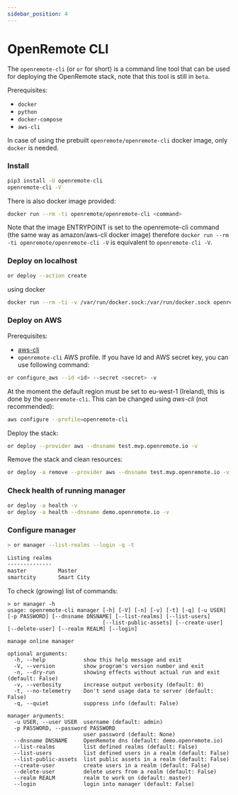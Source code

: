 ```yaml
---
sidebar_position: 4
---
```


# OpenRemote CLI

The ```openremote-cli``` (or ```or``` for short) is a command line tool that can be used for deploying the OpenRemote stack, note that this tool is still in `beta`.

Prerequisites: 

- `docker`
- `python`
- `docker-compose`
- `aws-cli`

In case of using the prebuilt `openremote/openremote-cli` docker image, only `docker` is needed.  

### Install
```bash
pip3 install -U openremote-cli
openremote-cli -V
```

There is also docker image provided:

```bash
docker run --rm -ti openremote/openremote-cli <command>
```

Note that the image ENTRYPOINT is set to the openremote-cli command (the same way as amazon/aws-cli docker image) therefore ```docker run --rm -ti openremote/openremote-cli -V``` is equivalent to ```openremote-cli -V```.

### Deploy on localhost

```bash
or deploy --action create
```
using docker
```bash
docker run --rm -ti -v /var/run/docker.sock:/var/run/docker.sock openremote/openremote-cli deploy
```
### Deploy on AWS

Prerequisites:

  - [aws-cli](https://docs.aws.amazon.com/cli/latest/userguide/install-cliv2.html)
  - `openremote-cli` AWS profile. If you have Id and AWS secret key, you can use following command:
  ```bash
  or configure_aws --id <id> --secret <secret> -v
  ```
  At the moment the default region must be set to eu-west-1 (Ireland), this is done by the `openremote-cli`. This can be changed using *aws-cli* (not recommended):
  ```bash
  aws configure --profile=openremote-cli
  ```
  
Deploy the stack:
```bash
or deploy --provider aws --dnsname test.mvp.openremote.io -v
```
Remove the stack and clean resources:
```bash
or deploy -a remove --provider aws --dnsname test.mvp.openremote.io -v
```

### Check health of running manager

```bash
or deploy -a health -v
or deploy -a health --dnsname demo.openremote.io -v
```

### Configure manager

```bash
> or manager --list-realms --login -q -t

Listing realms
--------------
master          Master
smartcity       Smart City
```
To check (growing) list of commands:
```
> or manager -h
usage: openremote-cli manager [-h] [-V] [-n] [-v] [-t] [-q] [-u USER] [-p PASSWORD] [--dnsname DNSNAME] [--list-realms] [--list-users]
                              [--list-public-assets] [--create-user] [--delete-user] [--realm REALM] [--login]

manage online manager

optional arguments:
  -h, --help            show this help message and exit
  -V, --version         show program's version number and exit
  -n, --dry-run         showing effects without actual run and exit (default: False)
  -v, --verbosity       increase output verbosity (default: 0)
  -t, --no-telemetry    Don't send usage data to server (default: False)
  -q, --quiet           suppress info (default: False)

manager arguments:
  -u USER, --user USER  username (default: admin)
  -p PASSWORD, --password PASSWORD
                        user password (default: None)
  --dnsname DNSNAME     OpenRemote dns (default: demo.openremote.io)
  --list-realms         list defined realms (default: False)
  --list-users          list defined users in a realm (default: False)
  --list-public-assets  list public assets in a realm (default: False)
  --create-user         create users in a realm (default: False)
  --delete-user         delete users from a realm (default: False)
  --realm REALM         realm to work on (default: master)
  --login               login into manager (default: False)
```

